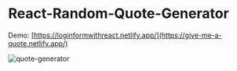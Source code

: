 # React-Random-Quote-Generator
Demo: [https://loginformwithreact.netlify.app/](https://give-me-a-quote.netlify.app/)

![quote-generator](https://user-images.githubusercontent.com/81578763/169694475-ac039554-3e76-40bf-9e2f-b1229a843846.gif)



